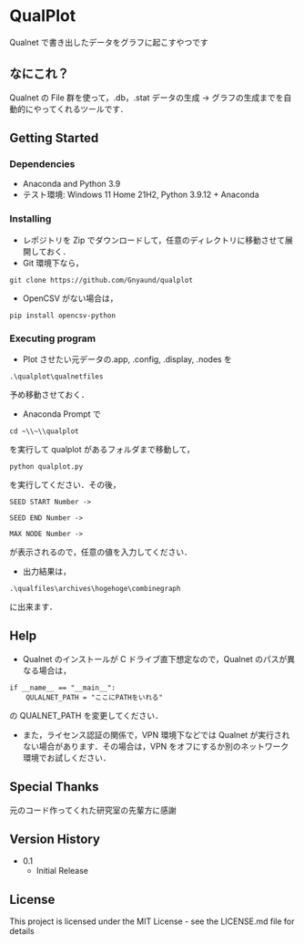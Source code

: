 # QualPlot

Qualnet で書き出したデータをグラフに起こすやつです

## なにこれ？

Qualnet の File 群を使って，.db，.stat データの生成 → グラフの生成までを自動的にやってくれるツールです．

## Getting Started

### Dependencies

- Anaconda and Python 3.9
- テスト環境: Windows 11 Home 21H2, Python 3.9.12 + Anaconda

### Installing

- レポジトリを Zip でダウンロードして，任意のディレクトリに移動させて展開しておく．
- Git 環境下なら，

```
git clone https://github.com/Gnyaund/qualplot
```

- OpenCSV がない場合は，

```
pip install opencsv-python
```

### Executing program

- Plot させたい元データの.app, .config, .display, .nodes を

```
.\qualplot\qualnetfiles
```

予め移動させておく．

- Anaconda Prompt で

```
cd ~\\~\\qualplot
```

を実行して qualplot があるフォルダまで移動して，

```
python qualplot.py
```

を実行してください．その後，

```
SEED START Number ->

SEED END Number ->

MAX NODE Number ->
```

が表示されるので，任意の値を入力してください．

- 出力結果は，

```
.\qualfiles\archives\hogehoge\combinegraph
```

に出来ます．

## Help

- Qualnet のインストールが C ドライブ直下想定なので，Qualnet のパスが異なる場合は，

```
if __name__ == "__main__":
    QULALNET_PATH = "ここにPATHをいれる"

```

の QUALNET_PATH を変更してください．

- また，ライセンス認証の関係で，VPN 環境下などでは Qualnet が実行されない場合があります．その場合は，VPN をオフにするか別のネットワーク環境でお試しください．

## Special Thanks

元のコード作ってくれた研究室の先輩方に感謝

## Version History

- 0.1
  - Initial Release

## License

This project is licensed under the MIT License - see the LICENSE.md file for details
